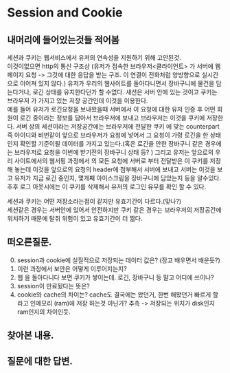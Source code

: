 # Session and Cookie     

## 내머리에 들어있는것들 적어봄   
세션과 쿠키는 웹서비스에서 유저의 연속성을 지원하기 위해 고안된것.  
이것이없으면 http의 통신 구조상 (유저가 접속한 브라우저<클라이언트> 가  서버에 웹페이지  요청 -> 그것에 대한 응답을 받는 구조. 이 연결이 전화처럼 양방향으로 실시간으로 이어져 있지 않다.)  유저가 우리의 웹사이트를 돌아다니면서 장바구니에 물건을 담는다거나, 로긴 상태를 유지한다던가 할 수없다.  새션은 서버 안에 있는 것이고 쿠키는 브라우저 가 가지고 있는 저장 공간인데  이것을 이용한다.   
예를 들어 유저가 로긴요청을 보내왔을때 서버에서 이 요청에 대한 유저 인증 후 어떤 회원이 로긴 중이라는 정보를 담아서 브라우저에 보내고 브라우저는 이것을 쿠키에 저장한다. 서버 상의 세션이라는 저장공간에는 브라우저에 전달한 쿠키 에 맞는 counterpart 즉 아이디와 비번같이 앞으로 브라우저가 요청에 넣어서 그 요청이 가령 로긴을 한 상태인지 확인할 기준이될 데이터를 가지고 있는다.(혹은 로긴을 안한 장바구니 같은 경우에는 브라우저로 요청을 이번에 받기전의 장바구니 상태 등? )   그리고 유저는 앞으로의 우리 사이트에서의 웹서핑 과정에서 의 모든 요청에 서버로 부터 전달받은 이 쿠키를 저장해 놓는데
이것을 앞으로의 요청의 header에 첨부해서 서버에 보내고 서버는 이것을 보고 유저가 지금 로긴 중인지, 몇개째 아이스크림을 장바구니에 담았는지 등을 알수있다. 추후 로그 아웃시에는 이 쿠키를 삭제해서 유저의 로그인 유무를 확인 할 수 있다.    


세션과 쿠키는 어떤 저장소라는점이 같지만 유효기간이 다르다.(맞나?)  
세션같은 경우는 서버안에 있어서 안전하지만 쿠키 같은 경우는 브라우저의 저장공간에 위치하기 때문에 탈취 위험이 있고 유효기간이 더 짧다.   



## 떠오른질문.   
0. session과 cookie에 실질적으로 저장되는 데이터 값은? (장고 배우면서 배운듯?)     
1. 이런 과정에서 보안은 어떻게 이루어지는지?  
2. 웹 을 돌아다니다 보면 쿠키가 쌓이는데. 로긴, 장바구니 등 말고 어디에 쓰이나?   
3. session이 만료됬다는 뜻은?   
4. cookie와 cache의 차이는? cache도 결국에는 왔던거, 한번 해봤던거 빠르게 할라고 인메모리 (ram)에 저장 하는것 아닌가? 추측 -> 저장되는 위치가 disk인지 ram인지의 차이인듯.     



## 찾아본 내용.   


## 질문에 대한 답변.  
